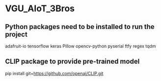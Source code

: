 # VGU_AIoT_3Bros

## Python packages need to be installed to run the project
adafruit-io
tensorflow
keras
Pillow
opencv-python
pyserial
ftfy 
regex 
tqdm

## CLIP package to provide pre-trained model
pip install git+https://github.com/openai/CLIP.git
